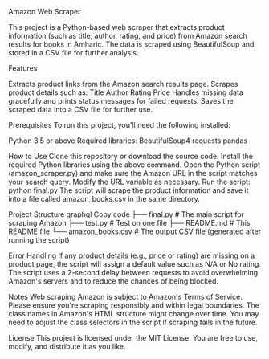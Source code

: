 Amazon Web Scraper

This project is a Python-based web scraper that extracts product information (such as title, author, rating, and price) from Amazon search results for books in Amharic. The data is scraped using BeautifulSoup and stored in a CSV file for further analysis.


Features

Extracts product links from the Amazon search results page.
Scrapes product details such as:
    Title
    Author
    Rating
    Price
Handles missing data gracefully and prints status messages for failed requests.
Saves the scraped data into a CSV file for further use.

Prerequisites
To run this project, you'll need the following installed:

Python 3.5 or above
Required libraries:
    BeautifulSoup4
    requests
    pandas

How to Use
    Clone this repository or download the source code.
    Install the required Python libraries using the above command.
    Open the Python script (amazon_scraper.py) and make sure the Amazon URL in the script matches your search query. Modify the URL variable as necessary.
    Run the script: python final.py
    The script will scrape the product information and save it into a file called amazon_books.csv in the same directory.

Project Structure
graphql
Copy code
├── final.py   # The main script for scraping Amazon
├── test.py    # Test on one file
├── README.md           # This README file
└── amazon_books.csv    # The output CSV file (generated after running the script)


Error Handling
    If any product details (e.g., price or rating) are missing on a product page, the script will assign a default value such as N/A or No rating.
    The script uses a 2-second delay between requests to avoid overwhelming Amazon's servers and to reduce the chances of being blocked.


Notes
    Web scraping Amazon is subject to Amazon's Terms of Service. Please ensure you're scraping responsibly and within legal boundaries.
    The class names in Amazon's HTML structure might change over time. You may need to adjust the class selectors in the script if scraping fails in the future.


License
  This project is licensed under the MIT License. You are free to use, modify, and distribute it as you like.

